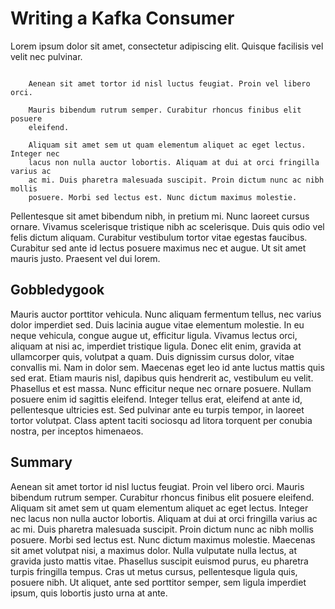 # Writing a Kafka Consumer

Lorem ipsum dolor sit amet, consectetur adipiscing elit. Quisque facilisis vel velit nec pulvinar.

``` sidebar:: You are free, and that is why you are lost.

    Aenean sit amet tortor id nisl luctus feugiat. Proin vel libero orci. 

    Mauris bibendum rutrum semper. Curabitur rhoncus finibus elit posuere
    eleifend.

    Aliquam sit amet sem ut quam elementum aliquet ac eget lectus. Integer nec
    lacus non nulla auctor lobortis. Aliquam at dui at orci fringilla varius ac
    ac mi. Duis pharetra malesuada suscipit. Proin dictum nunc ac nibh mollis
    posuere. Morbi sed lectus est. Nunc dictum maximus molestie.

```

Pellentesque sit amet bibendum nibh, in pretium mi. Nunc laoreet cursus ornare. Vivamus scelerisque tristique nibh ac scelerisque. Duis quis odio vel felis dictum aliquam. Curabitur vestibulum tortor vitae egestas faucibus. Curabitur sed ante id lectus posuere maximus nec et augue. Ut sit amet mauris justo. Praesent vel dui lorem.

## Gobbledygook 

Mauris auctor porttitor vehicula. Nunc aliquam fermentum tellus, nec varius dolor imperdiet sed. Duis lacinia augue vitae elementum molestie. In eu neque vehicula, congue augue ut, efficitur ligula. Vivamus lectus orci, aliquam at nisi ac, imperdiet tristique ligula. Donec elit enim, gravida at ullamcorper quis, volutpat a quam. Duis dignissim cursus dolor, vitae convallis mi. Nam in dolor sem. Maecenas eget leo id ante luctus mattis quis sed erat. Etiam mauris nisl, dapibus quis hendrerit ac, vestibulum eu velit. Phasellus et est massa. Nunc efficitur neque nec ornare posuere. Nullam posuere enim id sagittis eleifend. Integer tellus erat, eleifend at ante id, pellentesque ultricies est. Sed pulvinar ante eu turpis tempor, in laoreet tortor volutpat. Class aptent taciti sociosqu ad litora torquent per conubia nostra, per inceptos himenaeos.

## Summary
Aenean sit amet tortor id nisl luctus feugiat. Proin vel libero orci. Mauris bibendum rutrum semper. Curabitur rhoncus finibus elit posuere eleifend. Aliquam sit amet sem ut quam elementum aliquet ac eget lectus. Integer nec lacus non nulla auctor lobortis. Aliquam at dui at orci fringilla varius ac ac mi. Duis pharetra malesuada suscipit. Proin dictum nunc ac nibh mollis posuere. Morbi sed lectus est. Nunc dictum maximus molestie. Maecenas sit amet volutpat nisi, a maximus dolor. Nulla vulputate nulla lectus, at gravida justo mattis vitae. Phasellus suscipit euismod purus, eu pharetra turpis fringilla tempus. Cras ut metus cursus, pellentesque ligula quis, posuere nibh. Ut aliquet, ante sed porttitor semper, sem ligula imperdiet ipsum, quis lobortis justo urna at ante.
